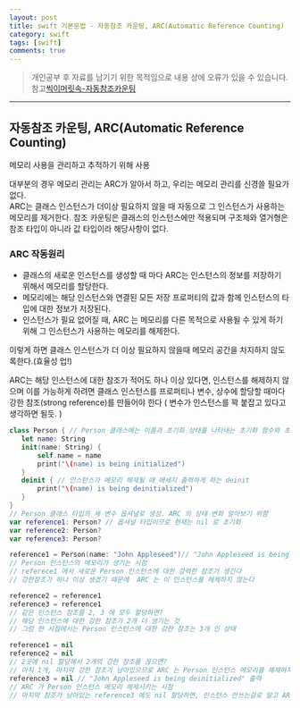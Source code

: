 ```yaml
---
layout: post
title: swift 기본문법 - 자동참조 카운팅, ARC(Automatic Reference Counting)
category: swift
tags: [swift]
comments: true
---
```


> 개인공부 후 자료를 남기기 위한 목적임으로 내용 상에 오류가 있을 수 있습니다.    
참고[씩이머릿속-자동참조카운팅](https://the-brain-of-sic2.tistory.com/12?category=779576)

<hr>

## 자동참조 카운팅, ARC(Automatic Reference Counting)

메모리 사용을 관리하고 추적하기 위해 사용

대부분의 경우 메모리 관리는 ARC가 알아서 하고, 우리는 메모리 관리를 신경쓸 필요가 없다.<br>
ARC는 클래스 인스턴스가 더이상 필요하지 않을 때 자동으로 그 인스턴스가 사용하는 메모리를 제거한다. 참조 카운팅은 클래스의 인스턴스에만 적용되며 구조체와 열거형은 참조 타입이 아니라 값 타입이라 해당사항이 없다.


### ARC 작동원리

- 클래스의 새로운 인스턴스를 생성할 때 마다 ARC는 인스턴스의 정보를 저장하기 위해서 메모리를 할당한다.
- 메모리에는 해당 인스턴스와 연결된 모든 저장 프로퍼티의 값과 함께 인스턴스의 타입에 대한 정보가 저장된다.
- 인스턴스가 필요 없어질 때, ARC 는 메모리를 다른 목적으로 사용될 수 있게 하기 위해 그 인스턴스가 사용하는 메모리를 해제한다.

이렇게 하면 클래스 인스턴스가 더 이상 필요하지 않을때 메모리 공간을 차지하지 않도록한다.(효율성 업!)

ARC는 해당 인스턴스에 대한 참조가 적어도 하나 이상 있다면, 인스턴스를 해제하지 않으며 이를 가능하게 하려면 클래스 인스턴스를 프로퍼티나 변수, 상수에 할당할 때마다 강한 참조(strong reference)를 만들어야 한다 ( 변수가 인스턴스를 꽉 붙잡고 있다고 생각하면 될듯. )

```swift
class Person { // Person 클래스에는 이름과 초기화 상태를 나타내는 초기화 함수와 초기화 해제 함수가 있음
   let name: String
   init(name: String) {
       self.name = name
       print("\(name) is being initialized")
   }
   deinit { // 인스턴스가 메모리 해제될 때 메세지 출력하게 하는 deinit
       print("\(name) is being deinitialized")
   }
}
// Person 클래스 타입의 세 변수 옵셔널로 생성. ARC 의 상태 변화 알아보기 위함
var reference1: Person? // 옵셔널 타입이므로 현재는 nil 로 초기화
var reference2: Person?
var reference3: Person?

reference1 = Person(name: "John Appleseed")// "John Appleseed is being initialized" 출력
// Person 인스턴스의 메모리가 생기는 시점
// referece1 에서 새로운 Person 인스턴스에 대한 강력한 참조가 생긴다
// 강한참조가 하나 이상 생겼기 때문에  ARC 는 이 인스턴스를 해제하지 않는다

reference2 = reference1
reference3 = reference1
// 같은 인스턴스 참조를 2, 3 에 모두 할당하면?
// 해당 인스턴스에 대한 강한 참조가 2개 더 생기는 것
// 그럼 현 시점에서는 Person 인스턴스에 대한 강한 참조는 3개 인 상태

reference1 = nil
reference2 = nil
// 2곳에 nil 할당해서 2개의 강한 참조를 끊으면?
// 아직 1개, 마지막 강한 참조가 남아있으므로 ARC 는 Person 인스턴스 메모리를 해제하지 않음
reference3 = nil // "John Appleseed is being deinitialized" 출력
// ARC 가 Person 인스턴스 메모리 해제시키는 시점
// 마지막 참조가 남아있는 reference3 에도 nil 할당하면, 인스턴스 안쓰는걸로 알고 ARC 가 메모리 없애버림
```
